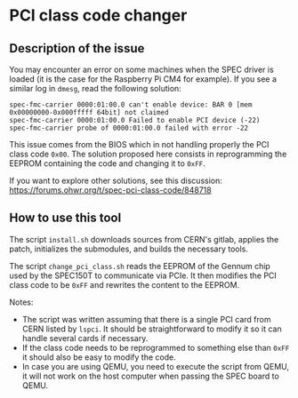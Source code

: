 # PCI class code changer

## Description of the issue

You may encounter an error on some machines when the SPEC driver is loaded (it is the case for the Raspberry Pi CM4 for example).
If you see a similar log in `dmesg`, read the following solution:
```
spec-fmc-carrier 0000:01:00.0 can't enable device: BAR 0 [mem 0x00000000-0x000fffff 64bit] not claimed
spec-fmc-carrier 0000:01:00.0 Failed to enable PCI device (-22)
spec-fmc-carrier probe of 0000:01:00.0 failed with error -22
```
This issue comes from the BIOS which in not handling properly the PCI class code `0x00`.
The solution proposed here consists in reprogramming the EEPROM containing the code and changing it to `0xFF`.

If you want to explore other solutions, see this discussion:
https://forums.ohwr.org/t/spec-pci-class-code/848718

## How to use this tool

The script `install.sh` downloads sources from CERN's gitlab, applies the patch, initializes the submodules, and builds the necessary tools.

The script `change_pci_class.sh` reads the EEPROM of the Gennum chip used by the SPEC150T to communicate via PCIe.
It then modifies the PCI class code to be `0xFF` and rewrites the content to the EEPROM.

Notes:
- The script was written assuming that there is a single PCI card from CERN listed by `lspci`. It should be straightforward to modify it so it can handle several cards if necessary.
- If the class code needs to be reprogrammed to something else than `0xFF` it should also be easy to modify the code.
- In case you are using QEMU, you need to execute the script from QEMU, it will not work on the host computer when passing the SPEC board to QEMU.
